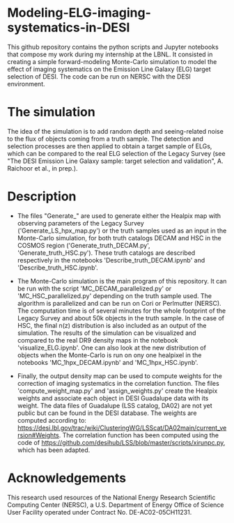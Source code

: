 # Modeling-ELG-imaging-systematics-in-DESI

This github repository contains the python scripts and Jupyter notebooks that compose my work during my internship at the LBNL. It consisted in creating a simple forward-modeling Monte-Carlo simulation to model the effect of imaging systematics on the Emission Line Galaxy (ELG) target selection of DESI. The code can be run on NERSC with the DESI environment.

# The simulation

The idea of the simulation is to add random depth and seeing-related noise to the flux of objects coming from a truth sample. The detection and selection processes are then applied to obtain a target sample of ELGs, which can be compared to the real ELG selection of the Legacy Survey (see "The DESI Emission Line Galaxy sample: target selection and validation", A. Raichoor et al., in prep.). 

# Description


 * The files "Generate_" are used to generate either the Healpix map with observing parameters of the Legacy Survey ('Generate_LS_hpx_map.py') or the truth samples used as an input in the Monte-Carlo simulation, for both truth catalogs DECAM and HSC in the COSMOS region ('Generate_truth_DECAM.py', 'Generate_truth_HSC.py'). These truth catalogs are described respectively in the notebooks 'Describe_truth_DECAM.ipynb' and 'Describe_truth_HSC.ipynb'.

 * The Monte-Carlo simulation is the main program of this repository. It can be run with the script 'MC_DECAM_parallelized.py' or 'MC_HSC_parallelized.py' depending on the truth sample used. The algorithm is parallelized and can be run on Cori or Perlmutter (NERSC). The computation time is of several minutes for the whole footprint of the Legacy Survey and about 50k objects in the truth sample. In the case of HSC, the final n(z) distribution is also included as an output of the simulation.
The results of the simulation can be visualized and compared to the real DR9 density maps in the notebook 'visualize_ELG.ipynb'. One can also look at the new distribution of objects when the Monte-Carlo is run on ony one healpixel in the notebooks 'MC_1hpx_DECAM.ipynb' and 'MC_1hpx_HSC.ipynb'.

 * Finally, the output density map can be used to compute weights for the correction of imaging systematics in the correlation function. The files 'compute_weight_map.py' and 'assign_weights.py' create the Healpix weights and associate each object in DESI Guadalupe data with its weight. The data files of Guadalupe (LSS catalog, DA02) are not yet public but can be found in the DESI database. The weights are computed according to: https://desi.lbl.gov/trac/wiki/ClusteringWG/LSScat/DA02main/current_version#Weights.
The correlation function has been computed using the code of https://github.com/desihub/LSS/blob/master/scripts/xirunpc.py, which has been adapted.


# Acknowledgements
This research used resources of the National Energy Research Scientific Computing Center (NERSC), a U.S. Department of Energy Office of Science User Facility operated under Contract No. DE-AC02-05CH11231.
